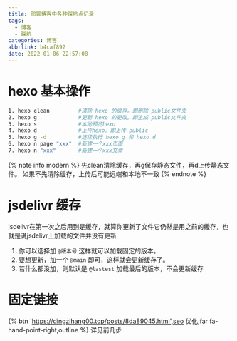 ```yaml
---
title: 部署博客中各种踩坑点记录
tags:
  - 博客
  - 踩坑
categories: 博客
abbrlink: b4caf892
date: 2022-01-06 22:57:08
---
```


# hexo 基本操作
  
```bash
1. hexo clean         #清除 hexo 的缓存。即删除 public文件夹
2. hexo g             #更新 hexo 的更改。即生成 public文件夹
3. hexo s	          #本地预览hexo
4. hexo d	          #上传hexo。即上传 public
5. hexo g -d          #连续执行 hexo g 和 hexo d
6. hexo n page "xxx"  #新建一个xxx页面
7. hexo n "xxx"       #新建一个xxx文章
```

{% note info modern %}
先clean清除缓存，再g保存静态文件，再d上传静态文件。
如果不先清除缓存，上传后可能远端和本地不一致
{% endnote %}

# jsdelivr 缓存
   
jsdelivr在第一次之后用到是缓存，就算你更新了文件它仍然是用之前的缓存，也就是说jsdelivr上加载的文件并没有更新

1. 你可以选择加 `@版本号` 这样就可以加载固定的版本。
2. 要想更新，加一个 `@main` 即可，这样就会更新缓存了。
3. 若什么都没加，则默认是 `@lastest` 加载最后的版本，不会更新缓存

# 固定链接 
{% btn 'https://dingzihang00.top/posts/8da89045.html',seo 优化,far fa-hand-point-right,outline %} 详见前几步